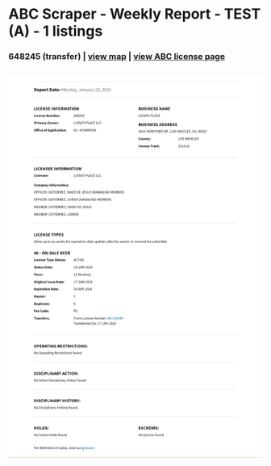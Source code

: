 # ABC Scraper - Weekly Report  - TEST (A) - 1 listings
 ### 648245 (transfer) | [view map](https://maps.google.com?q=5816%20HEREFORD%20DR%2C%20LOS%20ANGELES) | [view ABC license page](https://www.abc.ca.gov/licensing/license-lookup/single-license/?RPTTYPE=12&LICENSE=648245)
![648245](https://raw.githubusercontent.com/playatgtb/abc-scraper/main/downloads/A/2024-01-18-screenshots/648245.png)
---
